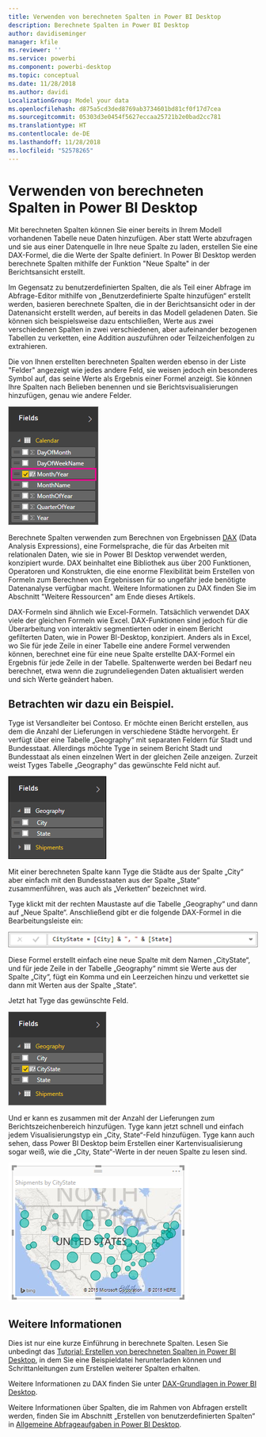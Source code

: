 ```yaml
---
title: Verwenden von berechneten Spalten in Power BI Desktop
description: Berechnete Spalten in Power BI Desktop
author: davidiseminger
manager: kfile
ms.reviewer: ''
ms.service: powerbi
ms.component: powerbi-desktop
ms.topic: conceptual
ms.date: 11/28/2018
ms.author: davidi
LocalizationGroup: Model your data
ms.openlocfilehash: d875a5cd3ded8769ab3734601bd81cf0f17d7cea
ms.sourcegitcommit: 05303d3e0454f5627eccaa25721b2e0bad2cc781
ms.translationtype: HT
ms.contentlocale: de-DE
ms.lasthandoff: 11/28/2018
ms.locfileid: "52578265"
---
```

# <a name="using-calculated-columns-in-power-bi-desktop"></a>Verwenden von berechneten Spalten in Power BI Desktop
Mit berechneten Spalten können Sie einer bereits in Ihrem Modell vorhandenen Tabelle neue Daten hinzufügen. Aber statt Werte abzufragen und sie aus einer Datenquelle in Ihre neue Spalte zu laden, erstellen Sie eine DAX-Formel, die die Werte der Spalte definiert. In Power BI Desktop werden berechnete Spalten mithilfe der Funktion "Neue Spalte" in der Berichtsansicht erstellt.

Im Gegensatz zu benutzerdefinierten Spalten, die als Teil einer Abfrage im Abfrage-Editor mithilfe von „Benutzerdefinierte Spalte hinzufügen“ erstellt werden, basieren berechnete Spalten, die in der Berichtsansicht oder in der Datenansicht erstellt werden, auf bereits in das Modell geladenen Daten. Sie können sich beispielsweise dazu entschließen, Werte aus zwei verschiedenen Spalten in zwei verschiedenen, aber aufeinander bezogenen Tabellen zu verketten, eine Addition auszuführen oder Teilzeichenfolgen zu extrahieren.

Die von Ihnen erstellten berechneten Spalten werden ebenso in der Liste "Felder" angezeigt wie jedes andere Feld, sie weisen jedoch ein besonderes Symbol auf, das seine Werte als Ergebnis einer Formel anzeigt. Sie können Ihre Spalten nach Belieben benennen und sie Berichtsvisualisierungen hinzufügen, genau wie andere Felder.

![](media/desktop-calculated-columns/calccolinpbid_fields.png)

Berechnete Spalten verwenden zum Berechnen von Ergebnissen [DAX](https://msdn.microsoft.com/library/gg413422.aspx) (Data Analysis Expressions), eine Formelsprache, die für das Arbeiten mit relationalen Daten, wie sie in Power BI Desktop verwendet werden, konzipiert wurde. DAX beinhaltet eine Bibliothek aus über 200 Funktionen, Operatoren und Konstrukten, die eine enorme Flexibilität beim Erstellen von Formeln zum Berechnen von Ergebnissen für so ungefähr jede benötigte Datenanalyse verfügbar macht. Weitere Informationen zu DAX finden Sie im Abschnitt "Weitere Ressourcen" am Ende dieses Artikels.

DAX-Formeln sind ähnlich wie Excel-Formeln. Tatsächlich verwendet DAX viele der gleichen Formeln wie Excel. DAX-Funktionen sind jedoch für die Überarbeitung von interaktiv segmentierten oder in einem Bericht gefilterten Daten, wie in Power BI-Desktop, konzipiert. Anders als in Excel, wo Sie für jede Zeile in einer Tabelle eine andere Formel verwenden können, berechnet eine für eine neue Spalte erstellte DAX-Formel ein Ergebnis für jede Zeile in der Tabelle. Spaltenwerte werden bei Bedarf neu berechnet, etwa wenn die zugrundeliegenden Daten aktualisiert werden und sich Werte geändert haben.

## <a name="lets-look-at-an-example"></a> Betrachten wir dazu ein Beispiel.
Tyge ist Versandleiter bei Contoso. Er möchte einen Bericht erstellen, aus dem die Anzahl der Lieferungen in verschiedene Städte hervorgeht. Er verfügt über eine Tabelle „Geography“ mit separaten Feldern für Stadt und Bundesstaat. Allerdings möchte Tyge in seinem Bericht Stadt und Bundesstaat als einen einzelnen Wert in der gleichen Zeile anzeigen. Zurzeit weist Tyges Tabelle „Geography“ das gewünschte Feld nicht auf.

![](media/desktop-calculated-columns/calccolinpbid_cityandstatefields.png)

Mit einer berechneten Spalte kann Tyge die Städte aus der Spalte „City“ aber einfach mit den Bundesstaaten aus der Spalte „State“ zusammenführen, was auch als „Verketten“ bezeichnet wird.

Tyge klickt mit der rechten Maustaste auf die Tabelle „Geography“ und dann auf „Neue Spalte“. Anschließend gibt er die folgende DAX-Formel in die Bearbeitungsleiste ein:

![](media/desktop-calculated-columns/calccolinpbid_formula.png)

Diese Formel erstellt einfach eine neue Spalte mit dem Namen „CityState“, und für jede Zeile in der Tabelle „Geography“ nimmt sie Werte aus der Spalte „City“, fügt ein Komma und ein Leerzeichen hinzu und verkettet sie dann mit Werten aus der Spalte „State“.

Jetzt hat Tyge das gewünschte Feld.

![](media/desktop-calculated-columns/calccolinpbid_citystatefield.png)

Und er kann es zusammen mit der Anzahl der Lieferungen zum Berichtszeichenbereich hinzufügen. Tyge kann jetzt schnell und einfach jedem Visualisierungstyp ein „City, State“-Feld hinzufügen. Tyge kann auch sehen, dass Power BI Desktop beim Erstellen einer Kartenvisualisierung sogar weiß, wie die „City, State“-Werte in der neuen Spalte zu lesen sind.

![](media/desktop-calculated-columns/calccolinpbid_citystatemap.png)

## <a name="learn-more"></a>Weitere Informationen
Dies ist nur eine kurze Einführung in berechnete Spalten. Lesen Sie unbedingt das [Tutorial: Erstellen von berechneten Spalten in Power BI Desktop](desktop-tutorial-create-calculated-columns.md), in dem Sie eine Beispieldatei herunterladen können und Schrittanleitungen zum Erstellen weiterer Spalten erhalten. 

Weitere Informationen zu DAX finden Sie unter [DAX-Grundlagen in Power BI Desktop](desktop-quickstart-learn-dax-basics.md).

Weitere Informationen über Spalten, die im Rahmen von Abfragen erstellt werden, finden Sie im Abschnitt „Erstellen von benutzerdefinierten Spalten“ in [Allgemeine Abfrageaufgaben in Power BI Desktop](desktop-common-query-tasks.md).  

